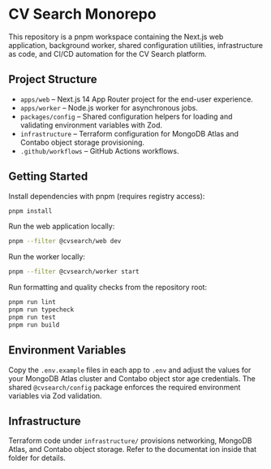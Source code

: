 # CV Search Monorepo

This repository is a pnpm workspace containing the Next.js web application, background worker, shared configuration utilities,
infrastructure as code, and CI/CD automation for the CV Search platform.

## Project Structure

- `apps/web` – Next.js 14 App Router project for the end-user experience.
- `apps/worker` – Node.js worker for asynchronous jobs.
- `packages/config` – Shared configuration helpers for loading and validating environment variables with Zod.
- `infrastructure` – Terraform configuration for MongoDB Atlas and Contabo object storage provisioning.
- `.github/workflows` – GitHub Actions workflows.

## Getting Started

Install dependencies with pnpm (requires registry access):

```bash
pnpm install
```

Run the web application locally:

```bash
pnpm --filter @cvsearch/web dev
```

Run the worker locally:

```bash
pnpm --filter @cvsearch/worker start
```

Run formatting and quality checks from the repository root:

```bash
pnpm run lint
pnpm run typecheck
pnpm run test
pnpm run build
```

## Environment Variables

Copy the `.env.example` files in each app to `.env` and adjust the values for your MongoDB Atlas cluster and Contabo object stor
age credentials. The shared `@cvsearch/config` package enforces the required environment variables via Zod validation.

## Infrastructure

Terraform code under `infrastructure/` provisions networking, MongoDB Atlas, and Contabo object storage. Refer to the documentat
ion inside that folder for details.
